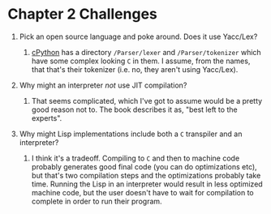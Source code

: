 # Chapter 2 Challenges

1.  Pick an open source language and poke around. Does it use Yacc/Lex?

    1.  [cPython](https://github.com/python/cpython) has a directory
        `/Parser/lexer` and `/Parser/tokenizer` which have some complex
        looking `C` in them. I assume, from the names, that that's their
        tokenizer (i.e. no, they aren't using Yacc/Lex).

1.  Why might an interpreter *not* use JIT compilation?

    1.  That seems complicated, which I've got to assume would be a pretty
        good reason not to. The book describes it as, "best left to the
        experts".

1.  Why might Lisp implementations include both a `C` transpiler and an
    interpreter?

    1.  I think it's a tradeoff. Compiling to `C` and then to machine code
        probably generates good final code (you can do optimizations etc),
        but that's two compilation steps and the optimizations probably take
        time. Running the Lisp in an interpreter would result in less
        optimized machine code, but the user doesn't have to wait for
        compilation to complete in order to run their program.